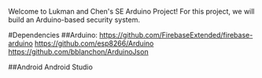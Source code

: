 Welcome to Lukman and Chen's SE Arduino Project! For this project, we will build an Arduino-based security system.

#Dependencies
##Arduino:
https://github.com/FirebaseExtended/firebase-arduino
https://github.com/esp8266/Arduino
https://github.com/bblanchon/ArduinoJson

##Android
Android Studio